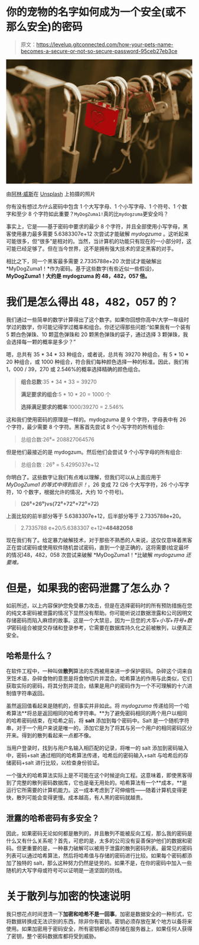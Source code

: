 # 你的宠物的名字如何成为一个安全(或不那么安全)的密码

> 原文：<https://levelup.gitconnected.com/how-your-pets-name-becomes-a-secure-or-not-so-secure-password-95ceb27eb3ce>

![](img/55c38403745279dbf83ea926e50cc597.png)

由[阿林·威斯](https://unsplash.com/@krummel?utm_source=unsplash&utm_medium=referral&utm_content=creditCopyText)在 [Unsplash](https://unsplash.com/s/photos/safe-lock?utm_source=unsplash&utm_medium=referral&utm_content=creditCopyText) 上拍摄的照片

你有没有想过*为什么*密码中包含 1 个大写字母、1 个小写字母、1 个符号、1 个数字和至少 8 个字符如此重要？`MyDogZuma1!`真的比`mydogzuma`更安全吗？

事实上，它是——基于密码中要求的最少 8 个字符，并且全部使用小写字母，黑客使用暴力最多需要 5.6383307e+12 次尝试才能破解 *mydogzuma* 。这听起来可能很多，但“很多”是相对的。当然，当计算机的功能只有现在的一小部分时，这可能已经足够了。但在当今世界，这不是拥有强大技术的坚定黑客的对手。

相比之下，同一个黑客最多需要 2.7335788e+20 次尝试才能破解出 *MyDogZuma1！*作为密码。基于这些数字(有些近似一些假设)， **MyDogZuma1！大约是 mydogzuma 的 48，482，057 倍。**

# 我们是怎么得出 48，482，057 的？

我们通过一些简单的数学计算得出了这个数字。如果你回想你高中/大学一年级时学过的数学，你可能记得学过概率和组合。你还记得那些问题:“如果我有一个装有 5 颗白色弹珠、10 颗蓝色弹珠和 20 颗黑色弹珠的袋子，通过选择 3 颗弹珠，我会选择每一颗的概率是多少？”

嗯，总共有 35 * 34 * 33 种组合，或者说，总共有 39270 种组合。有 5 * 10 * 20 种组合，或 1000 种组合，符合我们每种颜色选择一种的标准。因此，我们有 1，000 / 39，270 或 2.546%的概率选择精确的颜色组合。

> **组合总数**:35 * 34 * 33 = 39270
> 
> **满足要求的组合**:5 * 10 * 20 = 1000 个
> 
> **选择满足要求的概率**:1000/39270 = 2.546%

这和我们使用密码的原理是一样的。mydogzuma 是 9 个字符，字母表中有 26 个字符，最少需要 8 个字符。黑客首先尝试 8 个小写字符的所有组合:

> 总组合数:26⁸= 208827064576

但是他们最接近的是 mydogzum。然后他们会尝试 9 个小写字母的所有组合:

> 总组合数 : 26⁹ = 5.4295037e+12

你明白了。这些数字让我们有点难以理解，但我们可以从上面应用于 *MyDogZuma1 的等式中得到启示！*，26 变成 72 (26 个大写字符，26 个小写字符，10 个数字，根据允许的情况，大约 10 个符号)。

> **(26⁸+26⁹)**vs**(72⁸+72⁹+72⁰+72)**

上面比较的前半部分等于 5.6383307e+12，后半部分等于 2.7335788e+20。

> 2.7335788 e+20/5.6383307 e+12≈**48482058**

现在我们有了。给定暴力破解技术，对于那些不熟悉的人来说，这仅仅意味着黑客正在尝试密码或使用软件随机尝试密码，直到一个是正确的，这将需要(给定最坏的情况)48，482，058 次尝试来破解 *MyDogZuma1！*比破解 *mydogzuma 还要难。*

# 但是，如果我的密码泄露了怎么办？

如前所述，以上内容保护您免受暴力攻击，但是在选择密码时的所有预防措施在您的纯文本密码被泄露的情况下显然没有帮助。你可能听说过数据泄露和公司因明文存储密码而陷入麻烦的故事。这是一个大禁忌，因为一旦您的*大写+小写+符号+数字*密码组合被提交存储和登录参考，它需要在数据库持久化之前被散列，以便真正安全。

## 哈希是什么？

在软件工程中，一种叫做**散列**算法的东西被用来进一步保护密码。杂碎这个词来自烹饪术语，杂碎食物的意思是将食物切片并混合。哈希算法的作用与此类似，它们获取实际的密码，将其分割并混合。结果是用户的密码作为一个不可理解的十六进制值字符串返回。

虽然返回值看起来是随机的，但事实并非如此。将 *mydogzuma* 传递给同一个哈希算法**将总是返回相同的哈希字符串。**为了避免密码相同的两个用户以相同的哈希密码结束，在哈希之前，将 **salt** 添加到每个密码中。Salt 是一个随机字符串，对于一个用户来说是唯一的，添加它是为了将其与另一个用户的相同密码区分开来。得到的散列看起来一点都不像。

当用户登录时，找到与用户名输入相匹配的记录，将唯一的 salt 添加到密码输入中，密码+salt 通过相同的哈希算法传递，哈希后的密码输入+salt 与哈希后的存储密码+salt 进行比较，以检查身份验证。

一个强大的哈希算法实际上是不可能在这个时候逆向工程。这意味着，即使黑客得到了完整的散列密码数据库，它也是毫无用处的。哈希算法有一个**成本，**是运行它所需要的计算机能力。这一成本考虑到了可伸缩性——随着计算机变得更快，散列可能会变得更慢。成本越高，有人黑的密码就越贵。

## 泄露的哈希密码有多安全？

因此，如果密码无论如何都是散列的，并且散列不能被反向工程，那么我的密码是什么又有什么关系呢？首先，可悲的是，太多的公司没有妥善保护他们的数据和密码。但更重要的是，一种暴力破解可以被用于泄露的散列密码列表。最常见的密码列表可以通过哈希算法，然后将哈希值与存储的密码进行比较。如果每个密码都添加了独特的 salt，那么这种努力仍然是徒劳的。如果不是，在你的密码中加入一些随机的大写字母或符号可以证明是一道坚固的防线。

# 关于散列与加密的快速说明

我只想花点时间澄清一下**加密和哈希不是一回事**。加密是数据安全的一种形式，它将数据转换成无法识别的东西，除非你有密钥。密钥必须存放在某个地方以备将来使用。如果加密用于密码安全，所有密钥都必须存储在服务器上，如果任何人获得了密钥，整个密码数据库都将受到威胁。